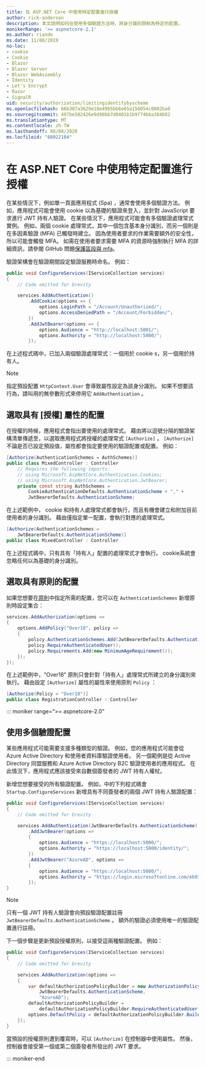 ```yaml
---
title: 在 ASP.NET Core 中使用特定配置進行授權
author: rick-anderson
description: 本文說明如何在使用多個驗證方法時，將身分識別限制為特定的配置。
monikerRange: '>= aspnetcore-2.1'
ms.author: riande
ms.date: 11/08/2019
no-loc:
- cookie
- Cookie
- Blazor
- Blazor Server
- Blazor WebAssembly
- Identity
- Let's Encrypt
- Razor
- SignalR
uid: security/authorization/limitingidentitybyscheme
ms.openlocfilehash: 66b307a3629e18e49b5bb6e65a156054c0002ba8
ms.sourcegitcommit: 497be502426e9d90bb7d0401b1b9f74b6a384682
ms.translationtype: MT
ms.contentlocale: zh-TW
ms.lasthandoff: 08/08/2020
ms.locfileid: "88022104"
---
```

# <a name="authorize-with-a-specific-scheme-in-aspnet-core"></a>在 ASP.NET Core 中使用特定配置進行授權

在某些情況下，例如單一頁面應用程式 (Spa) ，通常會使用多個驗證方法。 例如，應用程式可能會使用 cookie 以為基礎的驗證來登入，並針對 JavaScript 要求進行 JWT 持有人驗證。 在某些情況下，應用程式可能會有多個驗證處理常式實例。 例如，兩個 cookie 處理常式，其中一個包含基本身分識別，而另一個則是在多因素驗證 (MFA) 已觸發時建立。 因為使用者要求的作業需要額外的安全性，所以可能會觸發 MFA。 如需在使用者要求需要 MFA 的資源時強制執行 MFA 的詳細資訊，請參閱 GitHub 問題[保護區段與 mfa](https://github.com/dotnet/AspNetCore.Docs/issues/15791#issuecomment-580464195)。

驗證架構會在驗證期間設定驗證服務時命名。 例如：

```csharp
public void ConfigureServices(IServiceCollection services)
{
    // Code omitted for brevity

    services.AddAuthentication()
        .AddCookie(options => {
            options.LoginPath = "/Account/Unauthorized/";
            options.AccessDeniedPath = "/Account/Forbidden/";
        })
        .AddJwtBearer(options => {
            options.Audience = "http://localhost:5001/";
            options.Authority = "http://localhost:5000/";
        });
```

在上述程式碼中，已加入兩個驗證處理常式：一個用於 cookie s，另一個用於持有人。

>[!NOTE]
>指定預設配置 `HttpContext.User` 會導致屬性設定為該身分識別。 如果不想要該行為，請叫用的無參數形式來停用它 `AddAuthentication` 。

## <a name="selecting-the-scheme-with-the-authorize-attribute"></a>選取具有 [授權] 屬性的配置

在授權的時候，應用程式會指出要使用的處理常式。 藉由將以逗號分隔的驗證架構清單傳遞至，以選取應用程式將授權的處理常式 `[Authorize]` 。 `[Authorize]`不論是否已設定預設值，屬性都會指定要使用的驗證配置或配置。 例如：

```csharp
[Authorize(AuthenticationSchemes = AuthSchemes)]
public class MixedController : Controller
    // Requires the following imports:
    // using Microsoft.AspNetCore.Authentication.Cookies;
    // using Microsoft.AspNetCore.Authentication.JwtBearer;
    private const string AuthSchemes =
        CookieAuthenticationDefaults.AuthenticationScheme + "," +
        JwtBearerDefaults.AuthenticationScheme;
```

在上述範例中， cookie 和持有人處理常式都會執行，而且有機會建立和附加目前使用者的身分識別。 藉由僅指定單一配置，會執行對應的處理常式。

```csharp
[Authorize(AuthenticationSchemes = 
    JwtBearerDefaults.AuthenticationScheme)]
public class MixedController : Controller
```

在上述程式碼中，只有具有「持有人」配置的處理常式才會執行。 cookie系統會忽略任何以為基礎的身分識別。

## <a name="selecting-the-scheme-with-policies"></a>選取具有原則的配置

如果您想要在[原則](xref:security/authorization/policies)中指定所需的配置，您可以在 `AuthenticationSchemes` 新增原則時設定集合：

```csharp
services.AddAuthorization(options =>
{
    options.AddPolicy("Over18", policy =>
    {
        policy.AuthenticationSchemes.Add(JwtBearerDefaults.AuthenticationScheme);
        policy.RequireAuthenticatedUser();
        policy.Requirements.Add(new MinimumAgeRequirement());
    });
});
```

在上述範例中，"Over18" 原則只會針對「持有人」處理常式所建立的身分識別來執行。 藉由設定 `[Authorize]` 屬性的屬性來使用原則 `Policy` ：

```csharp
[Authorize(Policy = "Over18")]
public class RegistrationController : Controller
```

::: moniker range=">= aspnetcore-2.0"

## <a name="use-multiple-authentication-schemes"></a>使用多個驗證配置

某些應用程式可能需要支援多種類型的驗證。 例如，您的應用程式可能會從 Azure Active Directory 和使用者資料庫驗證使用者。 另一個範例是從 Active Directory 同盟服務和 Azure Active Directory B2C 驗證使用者的應用程式。 在此情況下，應用程式應該接受來自數個簽發者的 JWT 持有人權杖。

新增您想要接受的所有驗證配置。 例如，中的下列程式碼會 `Startup.ConfigureServices` 新增具有不同簽發者的兩個 JWT 持有人驗證配置：

```csharp
public void ConfigureServices(IServiceCollection services)
{
    // Code omitted for brevity

    services.AddAuthentication(JwtBearerDefaults.AuthenticationScheme)
        .AddJwtBearer(options =>
        {
            options.Audience = "https://localhost:5000/";
            options.Authority = "https://localhost:5000/identity/";
        })
        .AddJwtBearer("AzureAD", options =>
        {
            options.Audience = "https://localhost:5000/";
            options.Authority = "https://login.microsoftonline.com/eb971100-6f99-4bdc-8611-1bc8edd7f436/";
        });
}
```

> [!NOTE]
> 只有一個 JWT 持有人驗證會向預設驗證配置註冊 `JwtBearerDefaults.AuthenticationScheme` 。 額外的驗證必須使用唯一的驗證配置進行註冊。

下一個步驟是更新預設授權原則，以接受這兩種驗證配置。 例如：

```csharp
public void ConfigureServices(IServiceCollection services)
{
    // Code omitted for brevity

    services.AddAuthorization(options =>
    {
        var defaultAuthorizationPolicyBuilder = new AuthorizationPolicyBuilder(
            JwtBearerDefaults.AuthenticationScheme,
            "AzureAD");
        defaultAuthorizationPolicyBuilder = 
            defaultAuthorizationPolicyBuilder.RequireAuthenticatedUser();
        options.DefaultPolicy = defaultAuthorizationPolicyBuilder.Build();
    });
}
```

當預設的授權原則遭到覆寫時，可以 `[Authorize]` 在控制器中使用屬性。 然後，控制器會接受第一個或第二個簽發者所發出的 JWT 要求。

::: moniker-end
